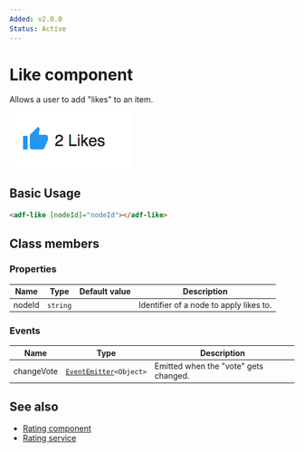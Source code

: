 ```yaml
---
Added: v2.0.0
Status: Active
---
```


# Like component

Allows a user to add "likes" to an item.

![Custom columns](../docassets/images/social1.png)

## Basic Usage

```html
<adf-like [nodeId]="nodeId"></adf-like>
```

## Class members

### Properties

| Name | Type | Default value | Description |
| -- | -- | -- | -- |
| nodeId | `string` |  | Identifier of a node to apply likes to. |

### Events

| Name | Type | Description |
| -- | -- | -- |
| changeVote | [`EventEmitter`](https://angular.io/api/core/EventEmitter)`<Object>` | Emitted when the "vote" gets changed. |

## See also

-   [Rating component](rating.component.md)
-   [Rating service](rating.service.md)
